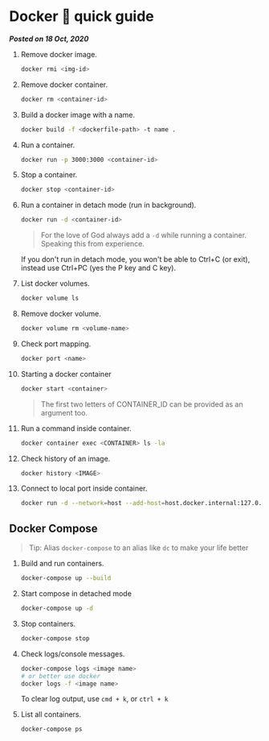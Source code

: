 # Docker 🐋 quick guide
**_Posted on 18 Oct, 2020_** 


1. Remove docker image.
   ```bash
   docker rmi <img-id>
   ```

2. Remove docker container.
   ```bash
   docker rm <container-id>
   ```
3. Build a docker image with a name.
   ```bash
   docker build -f <dockerfile-path> -t name .
   ```

4. Run a container.
   ```bash
   docker run -p 3000:3000 <container-id>
   ```

5. Stop a container.
   ```bash
   docker stop <container-id>
   ```

6. Run a container in detach mode (run in background).
   ```bash
   docker run -d <container-id>
   ```
   > For the love of God always add a `-d` while running a container. Speaking this from experience.

   If you don't run in detach mode, you won't be able to Ctrl+C (or exit), instead use Ctrl+PC (yes the P key and C key).

7. List docker volumes.
   ```bash
   docker volume ls
   ```

8. Remove docker volume.
   ```bash
   docker volume rm <volume-name>
   ```

8. Check port mapping.
   ```bash
   docker port <name>
   ```

9. Starting a docker container
   ```bash
   docker start <container>
   ```

   > The first two letters of CONTAINER_ID can be provided as an argument too.

10. Run a command inside container.
    ```bash
    docker container exec <CONTAINER> ls -la
    ```

11. Check history of an image.
    ```bash
    docker history <IMAGE>
    ```

12. Connect to local port inside container.
    ```bash
    docker run -d --network=host --add-host=host.docker.internal:127.0.0.1
    ```

## Docker Compose

> Tip: Alias `docker-compose` to an alias like `dc` to make your life better

1. Build and run containers.
   ```bash
   docker-compose up --build
   ```

2. Start compose in detached mode
   ```bash
   docker-compose up -d
   ```

3. Stop containers.
   ```bash
   docker-compose stop
   ```

4. Check logs/console messages.
   ```bash
   docker-compose logs <image name>
   # or better use docker
   docker logs -f <image name>
   ```

   To clear log output, use `cmd + k`, or `ctrl + k`

5. List all containers.
   ```bash
   docker-compose ps
   ```
